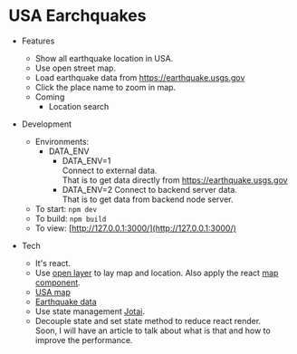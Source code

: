# USA Earchquakes

- Features
  - Show all earthquake location in USA.
  - Use open street map.
  - Load earthquake data from https://earthquake.usgs.gov
  - Click the place name to zoom in map.
  - Coming
    - Location search

- Development
  - Environments:
    - DATA_ENV
      - DATA_ENV=1  
        Connect to external data.  
        That is to get data directly from https://earthquake.usgs.gov
      - DATA_ENV=2
        Connect to backend server data.  
        That is to get data from backend node server.
  - To start: `npm dev`
  - To build: `npm build`
  - To view: [http://127.0.0.1:3000/](http://127.0.0.1:3000/)

- Tech
  - It's react. 
  - Use [open layer](https://www.npmjs.com/package/ol) to lay map and location. Also apply the react [map component](https://github.com/mbrown3321/openlayers-react-map).
  - [USA map](https://raw.githubusercontent.com/johan/world.geo.json/master/countries/USA.geo.json)
  - [Earthquake data](https://earthquake.usgs.gov/earthquakes/feed/v1.0/summary/all_hour.geojson)
  - Use state management [Jotai](https://github.com/pmndrs/jotai).
  - Decouple state and set state method to reduce react render.  
    Soon, I will have an article to talk about what is that and how to improve the performance.